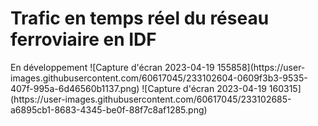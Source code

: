 # Trafic en temps réel du réseau ferroviaire en IDF
<p>En développement
![Capture d'écran 2023-04-19 155858](https://user-images.githubusercontent.com/60617045/233102604-0609f3b3-9535-407f-995a-6d46560b1137.png)
![Capture d'écran 2023-04-19 160315](https://user-images.githubusercontent.com/60617045/233102685-a6895cb1-8683-4345-be0f-88f7c8af1285.png)

  
